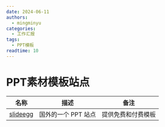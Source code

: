 ```yaml
---
date: 2024-06-11
authors:
  - mingminyu
categories:
  - 工作汇报
tags:
  - PPT模板
readtime: 10
---
```


# PPT素材模板站点

| 名称  | 描述 | 备注 |
| --- | --- | --- |
| [slideegg](https://www.slideegg.com) | 国外的一个 PPT 站点 | 提供免费和付费模板 |
